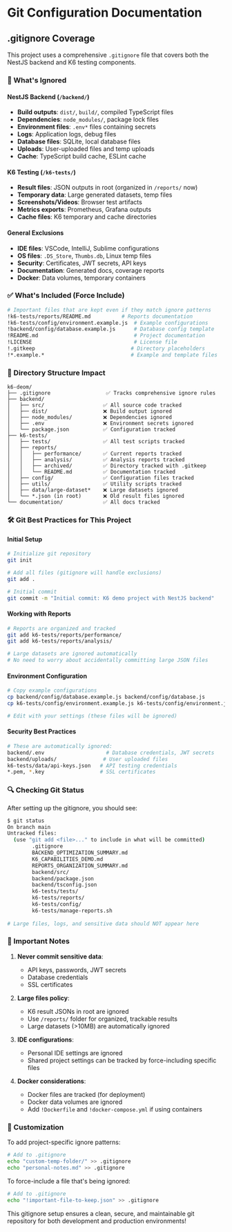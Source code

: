 # Git Configuration Documentation

## .gitignore Coverage

This project uses a comprehensive `.gitignore` file that covers both the NestJS backend and K6 testing components.

### 🎯 What's Ignored

#### NestJS Backend (`/backend/`)
- **Build outputs**: `dist/`, `build/`, compiled TypeScript files
- **Dependencies**: `node_modules/`, package lock files
- **Environment files**: `.env*` files containing secrets
- **Logs**: Application logs, debug files
- **Database files**: SQLite, local database files
- **Uploads**: User-uploaded files and temp uploads
- **Cache**: TypeScript build cache, ESLint cache

#### K6 Testing (`/k6-tests/`)
- **Result files**: JSON outputs in root (organized in `/reports/` now)
- **Temporary data**: Large generated datasets, temp files
- **Screenshots/Videos**: Browser test artifacts
- **Metrics exports**: Prometheus, Grafana outputs
- **Cache files**: K6 temporary and cache directories

#### General Exclusions
- **IDE files**: VSCode, IntelliJ, Sublime configurations
- **OS files**: `.DS_Store`, `Thumbs.db`, Linux temp files
- **Security**: Certificates, JWT secrets, API keys
- **Documentation**: Generated docs, coverage reports
- **Docker**: Data volumes, temporary containers

### ✅ What's Included (Force Include)

```bash
# Important files that are kept even if they match ignore patterns
!k6-tests/reports/README.md          # Reports documentation
!k6-tests/config/environment.example.js  # Example configurations
!backend/config/database.example.js      # Database config template
!README.md                               # Project documentation
!LICENSE                                 # License file
!.gitkeep                               # Directory placeholders
!*.example.*                            # Example and template files
```

### 📁 Directory Structure Impact

```
k6-deom/
├── .gitignore                  ✅ Tracks comprehensive ignore rules
├── backend/
│   ├── src/                   ✅ All source code tracked
│   ├── dist/                  ❌ Build output ignored
│   ├── node_modules/          ❌ Dependencies ignored
│   ├── .env                   ❌ Environment secrets ignored
│   └── package.json           ✅ Configuration tracked
├── k6-tests/
│   ├── tests/                 ✅ All test scripts tracked
│   ├── reports/
│   │   ├── performance/       ✅ Current reports tracked
│   │   ├── analysis/          ✅ Analysis reports tracked
│   │   ├── archived/          ✅ Directory tracked with .gitkeep
│   │   └── README.md          ✅ Documentation tracked
│   ├── config/                ✅ Configuration files tracked
│   ├── utils/                 ✅ Utility scripts tracked
│   ├── data/large-dataset*    ❌ Large datasets ignored
│   └── *.json (in root)       ❌ Old result files ignored
└── documentation/             ✅ All docs tracked
```

### 🛠️ Git Best Practices for This Project

#### Initial Setup
```bash
# Initialize git repository
git init

# Add all files (gitignore will handle exclusions)
git add .

# Initial commit
git commit -m "Initial commit: K6 demo project with NestJS backend"
```

#### Working with Reports
```bash
# Reports are organized and tracked
git add k6-tests/reports/performance/
git add k6-tests/reports/analysis/

# Large datasets are ignored automatically
# No need to worry about accidentally committing large JSON files
```

#### Environment Configuration
```bash
# Copy example configurations
cp backend/config/database.example.js backend/config/database.js
cp k6-tests/config/environment.example.js k6-tests/config/environment.js

# Edit with your settings (these files will be ignored)
```

#### Security Best Practices
```bash
# These are automatically ignored:
backend/.env                    # Database credentials, JWT secrets
backend/uploads/               # User uploaded files
k6-tests/data/api-keys.json   # API testing credentials
*.pem, *.key                  # SSL certificates
```

### 🔍 Checking Git Status

After setting up the gitignore, you should see:

```bash
$ git status
On branch main
Untracked files:
  (use "git add <file>..." to include in what will be committed)
        .gitignore
        BACKEND_OPTIMIZATION_SUMMARY.md
        K6_CAPABILITIES_DEMO.md
        REPORTS_ORGANIZATION_SUMMARY.md
        backend/src/
        backend/package.json
        backend/tsconfig.json
        k6-tests/tests/
        k6-tests/reports/
        k6-tests/config/
        k6-tests/manage-reports.sh
        
# Large files, logs, and sensitive data should NOT appear here
```

### 🚨 Important Notes

1. **Never commit sensitive data**:
   - API keys, passwords, JWT secrets
   - Database credentials
   - SSL certificates

2. **Large files policy**:
   - K6 result JSONs in root are ignored
   - Use `/reports/` folder for organized, trackable results
   - Large datasets (>10MB) are automatically ignored

3. **IDE configurations**:
   - Personal IDE settings are ignored
   - Shared project settings can be tracked by force-including specific files

4. **Docker considerations**:
   - Docker files are tracked (for deployment)
   - Docker data volumes are ignored
   - Add `!Dockerfile` and `!docker-compose.yml` if using containers

### 📝 Customization

To add project-specific ignore patterns:

```bash
# Add to .gitignore
echo "custom-temp-folder/" >> .gitignore
echo "personal-notes.md" >> .gitignore
```

To force-include a file that's being ignored:

```bash
# Add to .gitignore
echo "!important-file-to-keep.json" >> .gitignore
```

This gitignore setup ensures a clean, secure, and maintainable git repository for both development and production environments!
